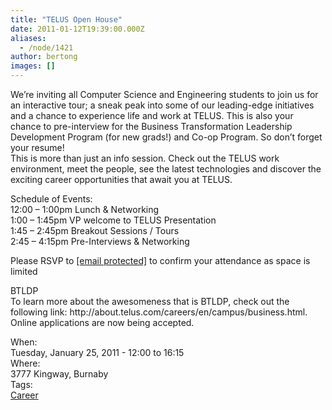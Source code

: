 ```yaml
---
title: "TELUS Open House"
date: 2011-01-12T19:39:00.000Z
aliases:
  - /node/1421
author: bertong
images: []
---
```


<div class="field field-name-body field-type-text-with-summary field-label-hidden"><div class="field-items"><div class="field-item even"><p>We&#x2019;re inviting all Computer Science and Engineering students to join us for an interactive tour; a sneak peak into some of our leading-edge initiatives and a chance to experience life and work at TELUS. This is also your chance to pre-interview for the Business Transformation Leadership Development Program (for new grads!) and Co-op Program. So don&#x2019;t forget your resume!<br>
This is more than just an info session. Check out the TELUS work environment, meet the people, see the latest technologies and discover the exciting career opportunities that await you at TELUS.</p>
<p>Schedule of Events:<br>
12:00 &#x2013; 1:00pm Lunch &amp; Networking<br>
1:00 &#x2013; 1:45pm VP welcome to TELUS Presentation<br>
1:45 &#x2013; 2:45pm Breakout Sessions / Tours<br>
2:45 &#x2013; 4:15pm Pre-Interviews &amp; Networking</p>
<p>Please RSVP to <a href="/cdn-cgi/l/email-protection" class="__cf_email__" data-cfemail="bafbc9d2d3d1db94f6dbd6d6cffacedfd6cfc994d9d5d7">[email&#xA0;protected]</a> to confirm your attendance as space is limited</p>
<p>BTLDP<br>
To learn more about the awesomeness that is BTLDP, check out the following link: http://about.telus.com/careers/en/campus/business.html. Online applications are now being accepted.</p>
</div></div></div><div class="field field-name-field-dates field-type-datetime field-label-above"><div class="field-label">When:&#xA0;</div><div class="field-items"><div class="field-item even"><span class="date-display-single">Tuesday, January 25, 2011 - <span class="date-display-range"><span class="date-display-start">12:00</span> to <span class="date-display-end">16:15</span></span></span></div></div></div><div class="field field-name-field-location field-type-text field-label-above"><div class="field-label">Where:&#xA0;</div><div class="field-items"><div class="field-item even">3777 Kingway, Burnaby</div></div></div>    <footer>
    <div class="field field-name-field-tags field-type-taxonomy-term-reference field-label-above"><div class="field-label">Tags:&#xA0;</div><div class="field-items"><div class="field-item even"><a href="/career">Career</a></div></div></div>      </footer>
